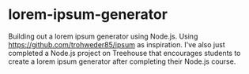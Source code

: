 # lorem-ipsum-generator

Building out a lorem ipsum generator using Node.js. Using https://github.com/trohweder85/ipsum as inspiration. I've also just completed a Node.js project on Treehouse that encourages students to create a lorem ipsum generator after completing their Node.js course.
